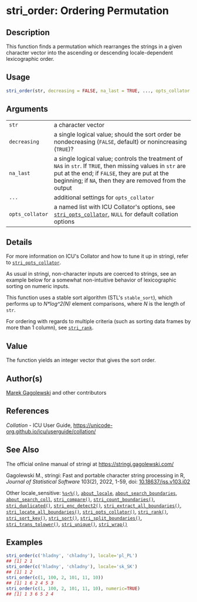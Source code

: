 # stri_order: Ordering Permutation

## Description

This function finds a permutation which rearranges the strings in a given character vector into the ascending or descending locale-dependent lexicographic order.

## Usage

``` r
stri_order(str, decreasing = FALSE, na_last = TRUE, ..., opts_collator = NULL)
```

## Arguments

|                 |                                                                                                                                                                                                                         |
|-----------------|-------------------------------------------------------------------------------------------------------------------------------------------------------------------------------------------------------------------------|
| `str`           | a character vector                                                                                                                                                                                                      |
| `decreasing`    | a single logical value; should the sort order be nondecreasing (`FALSE`, default) or nonincreasing (`TRUE`)?                                                                                                            |
| `na_last`       | a single logical value; controls the treatment of `NA`s in `str`. If `TRUE`, then missing values in `str` are put at the end; if `FALSE`, they are put at the beginning; if `NA`, then they are removed from the output |
| `...`           | additional settings for `opts_collator`                                                                                                                                                                                 |
| `opts_collator` | a named list with <span class="pkg">ICU</span> Collator\'s options, see [`stri_opts_collator`](stri_opts_collator.md), `NULL` for default collation options                                                             |

## Details

For more information on <span class="pkg">ICU</span>\'s Collator and how to tune it up in <span class="pkg">stringi</span>, refer to [`stri_opts_collator`](stri_opts_collator.md).

As usual in <span class="pkg">stringi</span>, non-character inputs are coerced to strings, see an example below for a somewhat non-intuitive behavior of lexicographic sorting on numeric inputs.

This function uses a stable sort algorithm (<span class="pkg">STL</span>\'s `stable_sort`), which performs up to *N\*log\^2(N)* element comparisons, where *N* is the length of `str`.

For ordering with regards to multiple criteria (such as sorting data frames by more than 1 column), see [`stri_rank`](stri_rank.md).

## Value

The function yields an integer vector that gives the sort order.

## Author(s)

[Marek Gagolewski](https://www.gagolewski.com/) and other contributors

## References

*Collation* - ICU User Guide, <https://unicode-org.github.io/icu/userguide/collation/>

## See Also

The official online manual of <span class="pkg">stringi</span> at <https://stringi.gagolewski.com/>

Gagolewski M., <span class="pkg">stringi</span>: Fast and portable character string processing in R, *Journal of Statistical Software* 103(2), 2022, 1-59, doi: [10.18637/jss.v103.i02](https://doi.org/10.18637/jss.v103.i02)

Other locale_sensitive: [`%s<%()`](+25s+3C+25.md), [`about_locale`](about_locale.md), [`about_search_boundaries`](about_search_boundaries.md), [`about_search_coll`](about_search_coll.md), [`stri_compare()`](stri_compare.md), [`stri_count_boundaries()`](stri_count_boundaries.md), [`stri_duplicated()`](stri_duplicated.md), [`stri_enc_detect2()`](stri_enc_detect2.md), [`stri_extract_all_boundaries()`](stri_extract_boundaries.md), [`stri_locate_all_boundaries()`](stri_locate_boundaries.md), [`stri_opts_collator()`](stri_opts_collator.md), [`stri_rank()`](stri_rank.md), [`stri_sort_key()`](stri_sort_key.md), [`stri_sort()`](stri_sort.md), [`stri_split_boundaries()`](stri_split_boundaries.md), [`stri_trans_tolower()`](stri_trans_casemap.md), [`stri_unique()`](stri_unique.md), [`stri_wrap()`](stri_wrap.md)

## Examples




```r
stri_order(c('hladny', 'chladny'), locale='pl_PL')
## [1] 2 1
stri_order(c('hladny', 'chladny'), locale='sk_SK')
## [1] 1 2
stri_order(c(1, 100, 2, 101, 11, 10))
## [1] 1 6 2 4 5 3
stri_order(c(1, 100, 2, 101, 11, 10), numeric=TRUE)
## [1] 1 3 6 5 2 4
```
